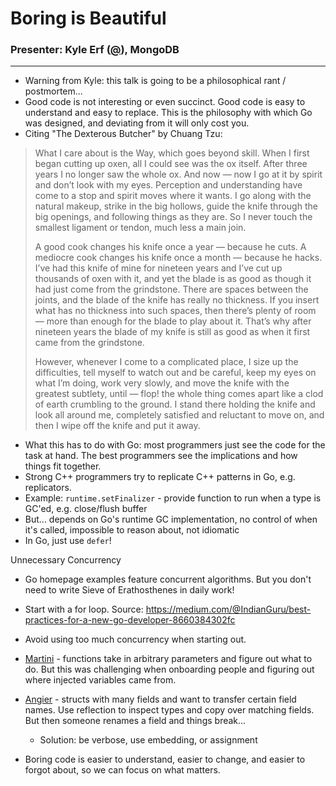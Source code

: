 # Boring is Beautiful

### Presenter: Kyle Erf ([@](https://twitter.com/@Maria_Fibonacci)), MongoDB
----

- Warning from Kyle: this talk is going to be a philosophical rant / postmortem...
- Good code is not interesting or even succinct. Good code is easy to understand and easy to replace. This is the philosophy with which Go was designed, and deviating from it will only cost you.
- Citing "The Dexterous Butcher" by Chuang Tzu:

> What I care about is the Way, which goes beyond skill. When I first began cutting up oxen, all I could see was the ox itself. After three years I no longer saw the whole ox. And now — now I go at it by spirit and don’t look with my eyes. Perception and understanding have come to a stop and spirit moves where it wants. I go along with the natural makeup, strike in the big hollows, guide the knife through the big openings, and following things as they are. So I never touch the smallest ligament or tendon, much less a main join.
>
> A good cook changes his knife once a year — because he cuts. A mediocre cook changes his knife once a month — because he hacks. I’ve had this knife of mine for nineteen years and I’ve cut up thousands of oxen with it, and yet the blade is as good as though it had just come from the grindstone. There are spaces between the joints, and the blade of the knife has really no thickness. If you insert what has no thickness into such spaces, then there’s plenty of room — more than enough for the blade to play about it. That’s why after nineteen years the blade of my knife is still as good as when it first came from the grindstone.
>
> However, whenever I come to a complicated place, I size up the difficulties, tell myself to watch out and be careful, keep my eyes on what I’m doing, work very slowly, and move the knife with the greatest subtlety, until — flop! the whole thing comes apart like a clod of earth crumbling to the ground. I stand there holding the knife and look all around me, completely satisfied and reluctant to move on, and then I wipe off the knife and put it away.

- What this has to do with Go: most programmers just see the code for the task at hand. The best programmers see the implications and how things fit together.
- Strong C++ programmers try to replicate C++ patterns in Go, e.g. replicators.
- Example: `runtime.setFinalizer` - provide function to run when a type is GC'ed, e.g. close/flush buffer
- But... depends on Go's runtime GC implementation, no control of when it's called, impossible to reason about, not idiomatic
- In Go, just use `defer`!


Unnecessary Concurrency
- Go homepage examples feature concurrent algorithms. But you don't need to write Sieve of Erathosthenes in daily work!
- Start with a for loop. Source: https://medium.com/@IndianGuru/best-practices-for-a-new-go-developer-8660384302fc
- Avoid using too much concurrency when starting out.

- [Martini](https://github.com/go-martini/martini) - functions take in arbitrary parameters and figure out what to do. But this was challenging when onboarding people and figuring out where injected variables came from.
- [Angier](https://github.com/shelman/angier) - structs with many fields and want to transfer certain field names. Use reflection to inspect types and copy over matching fields. But then someone renames a field and things break...
  * Solution: be verbose, use embedding, or assignment

- Boring code is easier to understand, easier to change, and easier to forgot about, so we can focus on what matters.
